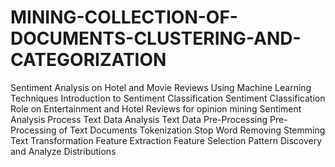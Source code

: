# MINING-COLLECTION-OF-DOCUMENTS-CLUSTERING-AND-CATEGORIZATION
Sentiment Analysis on Hotel and Movie Reviews Using Machine Learning Techniques
Introduction to Sentiment Classification
Sentiment Classification Role on Entertainment and Hotel Reviews for opinion mining
Sentiment Analysis Process
Text Data Analysis
Text Data Pre-Processing
Pre-Processing of Text Documents
Tokenization 
Stop Word Removing
Stemming
Text Transformation
Feature Extraction
Feature Selection
Pattern Discovery and Analyze Distributions
